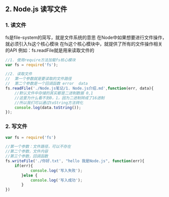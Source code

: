 ## 2. Node.js 读写文件
### 1. 读文件
fs是file-system的简写，就是文件系统的意思
在Node中如果想要进行文件操作，就必须引入fs这个核心模块
在fs这个核心模块中，就提供了所有的文件操作相关的API
例如：fs.readFile就是用来读取文件的
```javascript
//1. 使用require方法加载fs核心模块
var fs = require('fs');

//2. 读取文件
//  第一个参数就是要读取的文件路径
//  第二个参数是一个回调函数 error  data
fs.readFile('./Node.js笔记/1. Node.js介绍.md',function(err, data){
    //默认文件中存储的其实都是二进制数据 0,1
    //这里为什么看不到0，1，因为二进制转成了16进制
    //所以我们可以通过toString方法转化
    console.log(data.toString());
});  
```
### 2. 写文件
```javascript
var fs = require('fs')

//第一个参数：文件路径，可以不存在
//第二个参数，文件内容
//第三个参数，回调函数
fs.writeFile('./你好.txt', "hello 我是Node.js", function(err){
    if(err){
           console.log('写入失败');
       }else {
           console.log('写入成功');
       }
})
```
